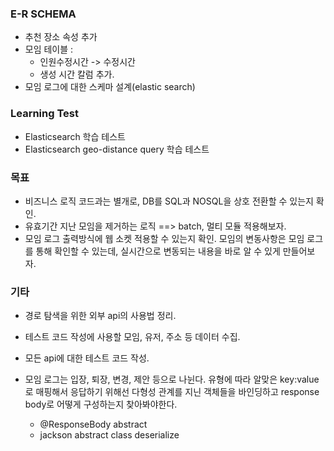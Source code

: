 ### E-R SCHEMA 
- 추천 장소 속성 추가
- 모임 테이블 : 
   - 인원수정시간 -> 수정시간
   - 생성 시간 칼럼 추가.
- 모임 로그에 대한 스케마 설계(elastic search)
### Learning Test
- Elasticsearch 학습 테스트
- Elasticsearch geo-distance query 학습 테스트
 
### 목표
- 비즈니스 로직 코드과는 별개로, DB를 SQL과 NOSQL을 상호 전환할 수 있는지 확인.
- 유효기간 지난 모임을 제거하는 로직 ==> batch, 멀티 모듈 적용해보자.
- 모임 로그 출력방식에 웹 소켓 적용할 수 있는지 확인. 모임의 변동사항은 모임 로그를 통해 확인할 수 있는데, 실시간으로 변동되는 내용을 바로 알 수 있게 만들어보자.


### 기타
- 경로 탐색을 위한 외부 api의 사용법 정리.
- 테스트 코드 작성에 사용할 모임, 유저, 주소 등 데이터 수집.
- 모든 api에 대한 테스트 코드 작성.

- 모임 로그는 입장, 퇴장, 변경, 제안 등으로 나뉜다. 유형에 따라 알맞은 key:value로 매핑해서 응답하기 위해선 다형성 관계를 지닌 객체들을 바인딩하고 response body로 어떻게 구성하는지 찾아봐야한다.
   - @ResponseBody abstract
   - jackson abstract class deserialize